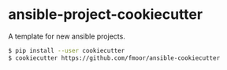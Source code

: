 # ansible-project-cookiecutter
A template for new ansible projects.

```bash
$ pip install --user cookiecutter
$ cookiecutter https://github.com/fmoor/ansible-cookiecutter
```
